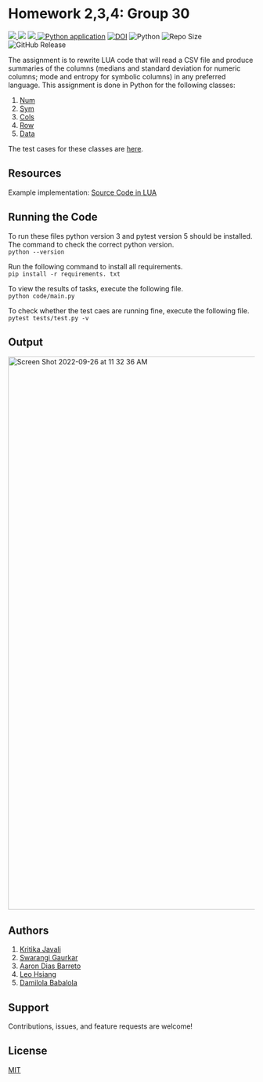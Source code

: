 # Homework 2,3,4: Group 30

<a href="https://github.com/Swarangigaurkar/Group30_Hw2_3_4_5" alt="File count"><img src="https://img.shields.io/github/directory-file-count/swarangigaurkar/group30_hw2_3_4_5?style=plastic"/> </a>
<a href="https://github.com/Swarangigaurkar/Group30_Hw2_3_4_5/blob/main/License.md" alt="LICENSE">
  <img src="https://img.shields.io/github/license/swarangigaurkar/group30_Hw2_3_4_5?style=plastic" /></a>
<a href="https://github.com/Swarangigaurkar/Group30_Hw2_3_4_5/graphs/contributors" alt="Contributors">
<img src="https://img.shields.io/github/contributors/swarangigaurkar/Group30_Hw2_3_4_5?style=plastic"/> </a>
[![Python application](https://github.com/Swarangigaurkar/Group30_Hw2_3_4_5/actions/workflows/python-app.yml/badge.svg?style=plastic?branch=main)](https://github.com/Swarangigaurkar/Group30_Hw2_3_4_5/actions/workflows/python-app.yml)
[![DOI](https://zenodo.org/badge/532051492.svg?style=plastic)](https://zenodo.org/badge/latestdoi/532051492)
![Python](https://img.shields.io/badge/python-v3.8+-yellow.svg)
![Repo Size](https://img.shields.io/github/repo-size/Swarangigaurkar/Group30_Hw2_3_4_5?color=brightgreen)
![GitHub Release](https://img.shields.io/github/release/Swarangigaurkar/Group30_Hw2_3_4_5?color=brightblue)



The assignment is to rewrite LUA code that will read a CSV file and produce summaries of the columns (medians and standard deviation for numeric columns; mode and entropy for symbolic columns) in any preferred language. This assignment is done in Python for the following classes:
1. [Num](https://github.com/Swarangigaurkar/Group30_Hw2_3_4_5/blob/main/src/numeric.py)  
2. [Sym](https://github.com/Swarangigaurkar/Group30_Hw2_3_4_5/blob/main/src/Sym.py)  
3. [Cols](https://github.com/Swarangigaurkar/Group30_Hw2_3_4_5/blob/main/src/Cols.py)  
4. [Row](https://github.com/Swarangigaurkar/Group30_Hw2_3_4_5/blob/main/src/Row.py)  
5. [Data](https://github.com/Swarangigaurkar/Group30_Hw2_3_4_5/blob/main/src/Data.py) 

The test cases for these classes are [here](https://github.com/Swarangigaurkar/Group30_Hw2_3_4_5/blob/main/test/test.py).

## Resources

Example implementation: [Source Code in LUA](https://github.com/txt/se22/blob/main/etc/pdf/csv.pdf)

## Running the Code

To run these files python version 3 and pytest version 5 should be installed.
The command to check the correct python version. </br>
```python --version```

Run the following command to install all requirements. </br>
```pip install -r requirements. txt```

To view the results of tasks, execute the following file. </br>
```python code/main.py```

To check whether the test caes are running fine, execute the following file. </br>
```pytest tests/test.py -v```

## Output 

<img width="1127" alt="Screen Shot 2022-09-26 at 11 32 36 AM" src="https://user-images.githubusercontent.com/112131763/192319969-40eb6a46-b59e-409f-9d53-486c2f7f4f5d.png">


## Authors 

1. [Kritika Javali](https://github.com/ksjavali)
2. [Swarangi Gaurkar](https://github.com/Swarangigaurkar)
3. [Aaron Dias Barreto](https://github.com/aaron278)
4. [Leo Hsiang](https://github.com/leoohsiang)
5. [Damilola Babalola](https://github.com/JohnDamilola)


##  Support

Contributions, issues, and feature requests are welcome!


## License
[MIT](https://tldrlegal.com/license/mit-license)

